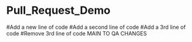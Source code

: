 # Pull_Request_Demo
#Add a new line of code
#Add a second line of code
#Add a 3rd line of code
#Remove 3rd line of code
MAIN TO QA CHANGES
